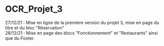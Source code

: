 # OCR_Projet_3

27/12/21 : Mise en ligne de la première version du projet 3, mise en page du titre et du bloc "Réservation"  
28/12/21 : Mise en page des blocs "Fonctionnement" et "Restaurants" ainsi que du Footer.
